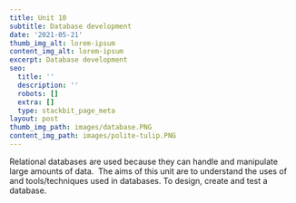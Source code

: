 ```yaml
---
title: Unit 10
subtitle: Database development
date: '2021-05-21'
thumb_img_alt: lorem-ipsum
content_img_alt: lorem-ipsum
excerpt: Database development
seo:
  title: ''
  description: ''
  robots: []
  extra: []
  type: stackbit_page_meta
layout: post
thumb_img_path: images/database.PNG
content_img_path: images/polite-tulip.PNG
---
```

​Relational databases are used because they can handle and manipulate large amounts of data.  The aims of this unit are to understand the uses of and tools/techniques used in databases. To design, create and test a database.
